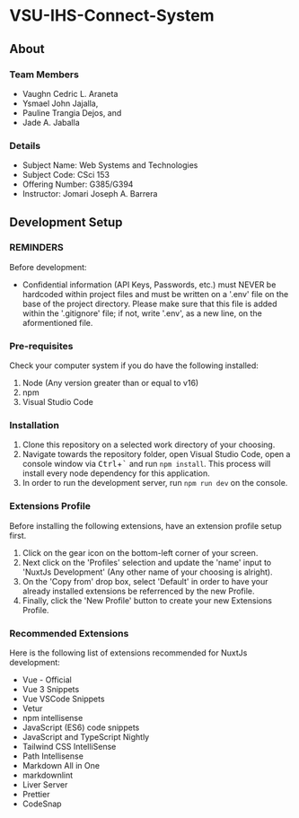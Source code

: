 # VSU-IHS-Connect-System

## About

### Team Members

- Vaughn Cedric L. Araneta
- Ysmael John Jajalla,
- Pauline Trangia Dejos, and
- Jade A. Jaballa

### Details

- Subject Name: Web Systems and Technologies
- Subject Code: CSci 153
- Offering Number: G385/G394
- Instructor: Jomari Joseph A. Barrera

## Development Setup

### REMINDERS

Before development:

- Confidential information (API Keys, Passwords, etc.) must NEVER be hardcoded within project files and must be written on a '.env' file on the base of the project directory. Please make sure that this file is added within the '.gitignore' file; if not, write '.env', as a new line, on the aformentioned file.

### Pre-requisites

Check your computer system if you do have the following installed:

1. Node (Any version greater than or equal to v16)
2. npm
3. Visual Studio Code

### Installation

1. Clone this repository on a selected work directory of your choosing.
2. Navigate towards the repository folder, open Visual Studio Code, open a console window via <kbd>Ctrl</kbd>+<kbd>\`</kbd> and run `npm install`. This process will install every node dependency for this application.
3. In order to run the development server, run `npm run dev` on the console.

### Extensions Profile

Before installing the following extensions, have an extension profile setup first.

1. Click on the gear icon on the bottom-left corner of your screen.
2. Next click on the 'Profiles' selection and update the 'name' input to 'NuxtJs Development' (Any other name of your choosing is alright).
3. On the 'Copy from' drop box, select 'Default' in order to have your already installed extensions be referrenced by the new Profile.
4. Finally, click the 'New Profile' button to create your new Extensions Profile.

### Recommended Extensions

Here is the following list of extensions recommended for NuxtJs development:

- Vue - Official
- Vue 3 Snippets
- Vue VSCode Snippets
- Vetur
- npm intellisense
- JavaScript (ES6) code snippets
- JavaScript and TypeScript Nightly
- Tailwind CSS IntelliSense
- Path Intellisense
- Markdown All in One
- markdownlint
- Liver Server
- Prettier
- CodeSnap
